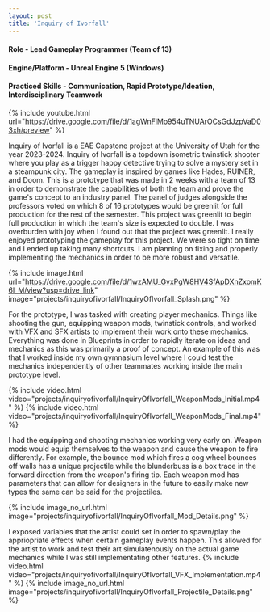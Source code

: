 ```yaml
---
layout: post
title: 'Inquiry of Ivorfall'
---
```


#### Role - Lead Gameplay Programmer (Team of 13)
#### Engine/Platform - Unreal Engine 5 (Windows)
#### Practiced Skills - Communication, Rapid Prototype/Ideation, Interdisciplinary Teamwork

{% include youtube.html url="https://drive.google.com/file/d/1agWnFlMo954uTNUArOCsGdJzpVaD03xh/preview" %}

Inquiry of Ivorfall is a EAE Capstone project at the University of Utah for the year 2023-2024. Inquiry of Ivorfall is a topdown isometric twinstick shooter where you play as a trigger happy detective trying to solve a mystery set in a steampunk city. The gameplay is inspired by games like Hades, RUINER, and Doom. This is a prototype that was made in 2 weeks with a team of 13 in order to demonstrate the capabilities of both the team and prove the game's concept to an industry panel. The panel of judges alongside the professors voted on which 8 of 16 prototypes would be greenlit for full production for the rest of the semester. This project was greenlit to begin full production in which the team's size is expected to double. I was overburden with joy when I found out that the project was greenlit. I really enjoyed prototyping the gameplay for this project. We were so tight on time and I ended up taking many shortcuts. I am planning on fixing and properly implementing the mechanics in order to be more robust and versatile.

{% include image.html url="https://drive.google.com/file/d/1wzAMU_GvxPgW8HV4SfApDXnZxomK6l_M/view?usp=drive_link" image="projects/inquiryofivorfall/InquiryOfIvorfall_Splash.png" %}

For the prototype, I was tasked with creating player mechanics. Things like shooting the gun, equipping weapon mods, twinstick controls, and worked with VFX and SFX artists to implement their work onto these mechanics. Everything was done in Blueprints in order to rapidly iterate on ideas and mechanics as this was primarily a proof of concept. An example of this was that I worked inside my own gymnasium level where I could test the mechanics independently of other teammates working inside the main prototype level.

{% include video.html video="projects/inquiryofivorfall/InquiryOfIvorfall_WeaponMods_Initial.mp4" %}
{% include video.html video="projects/inquiryofivorfall/InquiryOfIvorfall_WeaponMods_Final.mp4" %}

I had the equipping and shooting mechanics working very early on. Weapon mods would equip themselves to the weapon and cause the weapon to fire differently. For example, the bounce mod which fires a cog wheel bounces off walls has a unique projectile while the blunderbuss is a box trace in the forward direction from the weapon's firing tip. Each weapon mod has parameters that can allow for designers in the future to easily make new types the same can be said for the projectiles.

{% include image_no_url.html image="projects/inquiryofivorfall/InquiryOfIvorfall_Mod_Details.png" %}

I exposed variables that the artist could set in order to spawn/play the appriopriate effects when certain gameplay events happen. This allowed for the artist to work and test their art simulatenously on the actual game mechanics while I was still implementating other features.
{% include video.html video="projects/inquiryofivorfall/InquiryOfIvorfall_VFX_Implementation.mp4" %}
{% include image_no_url.html image="projects/inquiryofivorfall/InquiryOfIvorfall_Projectile_Details.png" %}

